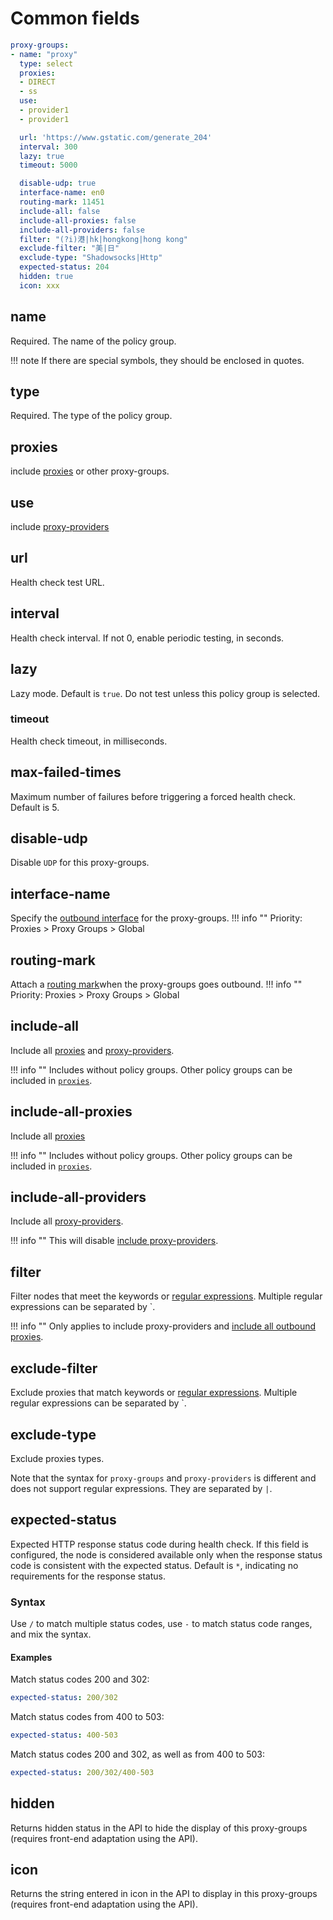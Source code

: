 # Common fields

```{.yaml linenums="1"}
proxy-groups:
- name: "proxy"
  type: select
  proxies:
  - DIRECT
  - ss
  use:
  - provider1
  - provider1

  url: 'https://www.gstatic.com/generate_204'
  interval: 300
  lazy: true
  timeout: 5000

  disable-udp: true
  interface-name: en0
  routing-mark: 11451
  include-all: false
  include-all-proxies: false
  include-all-providers: false
  filter: "(?i)港|hk|hongkong|hong kong"
  exclude-filter: "美|日"
  exclude-type: "Shadowsocks|Http"
  expected-status: 204
  hidden: true
  icon: xxx
```

## name

Required. The name of the policy group.

!!! note
    If there are special symbols, they should be enclosed in quotes.

## type

Required. The type of the policy group.

## proxies

include [proxies](../proxies/index.md) or other proxy-groups.

## use

include [proxy-providers](../proxy-providers/index.md)

## url

Health check test URL.

## interval

Health check interval. If not 0, enable periodic testing, in seconds.

## lazy

Lazy mode. Default is `true`. Do not test unless this policy group is selected.

### timeout

Health check timeout, in milliseconds.

## max-failed-times

Maximum number of failures before triggering a forced health check. Default is 5.

## disable-udp

Disable `UDP` for this proxy-groups.

## interface-name

Specify the [outbound interface](../general.md#_11) for the proxy-groups.
!!! info ""
    Priority: Proxies > Proxy Groups > Global

## routing-mark

Attach a [routing mark](../general.md#_12)when the proxy-groups goes outbound.
!!! info ""
    Priority: Proxies > Proxy Groups > Global

## include-all

Include all [proxies](../proxies/index.md) and [proxy-providers](../proxy-providers/index.md).

!!! info ""
    Includes without policy groups. Other policy groups can be included in [`proxies`](./index.md#proxies).

## include-all-proxies

Include all [proxies](../proxies/index.md)

!!! info ""
    Includes without policy groups. Other policy groups can be included in [`proxies`](./index.md#proxies).

## include-all-providers

Include all [proxy-providers](../proxy-providers/index.md).

!!! info ""
    This will disable [include proxy-providers](./index.md#use).

## filter

Filter nodes that meet the keywords or [regular expressions](https://github.com/ziishaned/learn-regex/blob/master/translations/README-cn.md). Multiple regular expressions can be separated by `.

!!! info ""
    Only applies to include proxy-providers and [include all outbound proxies](./index.md#include-all-proxies).

## exclude-filter

Exclude proxies that match keywords or [regular expressions](https://github.com/ziishaned/learn-regex/blob/master/translations/README-cn.md). Multiple regular expressions can be separated by `.

## exclude-type

Exclude proxies types.

Note that the syntax for `proxy-groups` and `proxy-providers` is different and does not support regular expressions. They are separated by `|`.

## expected-status

Expected HTTP response status code during health check. If this field is configured, the node is considered available only when the response status code is consistent with the expected status. Default is `*`, indicating no requirements for the response status.

### Syntax

Use `/` to match multiple status codes, use `-` to match status code ranges, and mix the syntax.

#### Examples

Match status codes 200 and 302:

```{.yaml linenums="1"}
expected-status: 200/302
```

Match status codes from 400 to 503:

```{.yaml linenums="1"}
expected-status: 400-503
```

Match status codes 200 and 302, as well as from 400 to 503:

```{.yaml linenums="1"}
expected-status: 200/302/400-503
```

## hidden

Returns hidden status in the API to hide the display of this proxy-groups (requires front-end adaptation using the API).

## icon

Returns the string entered in icon in the API to display in this proxy-groups (requires front-end adaptation using the API).
